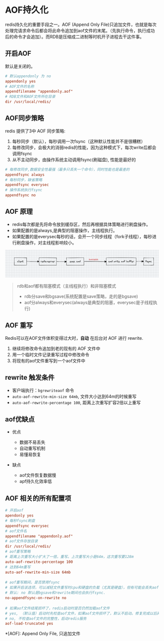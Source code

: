 # AOF持久化

redis持久化的重要手段之一。AOF (Append Only File)只追加文件，也就是每次处理完请求命令后都会将此命令追加到aof文件的末尾。（先执行命令，执行成功后的命令才会追加）。而RDB是压缩成二进制等时机开子进程去干这件事。

## 开启AOF

默认是关闭的。

```ini
# 默认appendonly 为 no
appendonly yes
# AOF文件的名称
appendfilename "appendonly.aof"
# RDB文件和AOF文件所在目录
dir /usr/local/redis/
```

## AOF同步策略

redis 提供了3中 AOF 同步策略:

1. 每秒同步（默认），每秒调用一次fsync（这种默认性能并不是很糟糕）
2. 每修改同步，会极大的消弱redis的性能，因为这种模式下，每次write后都会调用fsync
3. 从不主动同步，由操作系统主动调用fsync(刷磁盘), 性能是最好的

```ini
# 每修改同步,数据安全性最强（最多只丢失一个命令），同时性能也是最差的
appendfsync always
# 每秒同步，缺省策略
appendfsync everysec
# 操作系统执行fsync
appendfsync no
```


## AOF 原理

- redis每次都是先将命令放到缓存区，然后再根据具体策略进行刷盘操作。
- 如果配置的是always,是典型的阻塞操作，主线程执行。
- 如果配置的是everysec每秒的话，会开一个同步线程（fork子线程），每秒进行刷盘操作，对主线程影响较小。

![10130](img/10130.png)

> rdb和aof都有阻塞模式（主线程执行）和非阻塞模式
> - rdb分save和bgsave(系统配置是save策略，走的是bgsave)
> - aof分always和everysec(always是典型的阻塞，everysec是子线程执行)





## AOF 重写

Redis可以在AOF文件体积变得过大时，**自动** 在后台对 AOF 进行 rewrite.

1. 继续将修改命令追加到老的现有的 AOF 文件中
2. 用一个临时文件记录重写过程中修改命令
3. 将现有的aof文件重写到一个aof文件中

## rewrite 触发条件

* 客户端执行：`bgrewriteaof` 命令
* `auto-aof-rewrite-min-size 64mb`, 文件大小达到64m的时候重写
* `auto-aof-rewrite-percentage 100`, 距离上次重写扩容2倍以上重写

## aof优缺点

* 优点

    - 数据不易丢失
    - 自动重写机制
    - 易懂易恢复

* 缺点

    - aof文件恢复数据慢
    - apf持久化效率低


## AOF 相关的所有配置项

```ini
# 开启aof
apendonly yes
# 每秒fsync刷盘
appendfsync everysec
# aof文件名
appendfilename "appendonly.aof"
# aof文件存放目录
dir /usr/local/redis/
# aof重写策略
# 距离上次重写大小扩大了一倍，重写。上次重写大小是64m，这次重写要128m
auto-aof-rewrite-percentage 100
# 达到64m重写
auto-aof-rewrite-min-size 64mb

# aof重写期间，是否禁用fsync
# 如果开启该选项，可以减轻文件重写时cpu和硬盘的负载（尤其是硬盘），但有可能会丢失aof重写期间的数据。需要在负载和安全性之间进行平衡。
# 默认: no 默认是bgsave和rewrite期间也会执行fsync.
no-appendfsync-on-rewrite no

# 如果aof文件结尾损坏了，redis启动时是否仍然加载aof文件
# yes, （默认值）启动时先检查aof文件，如果aof文件损坏了，默认不启动。修复完成以后再启动
# no, 不检查aof文件的完整性，启动redis服务
aof-load-truncated yes
```
















*[AOF]: Append Only File, 只追加文件
































































